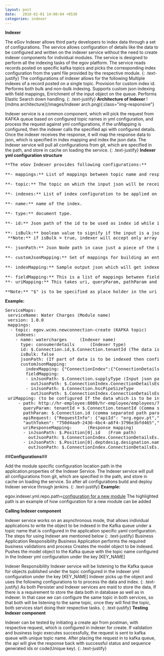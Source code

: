 ```yaml
---
layout: post
date:   2018-02-01 14:00:04 +0530
categories: indexer
---
```


**Indexer**

The eGov Indexer allows third party developers to index data through a set of configurations. The service allows configuration of details like the data to be configured and written on the indexer service without the need to create indexer components for individual modules. The service is designed to perform all the indexing tasks of the egov platform. The service reads records posted on specific kafka topics and picks the corresponding index configuration from the yaml file provided by the respective module.
{: .text-justify}
The configurations of indexer allows for the following
Multiple indexes of a record posted on a single topic.
Provision for custom index id.
Performs both bulk and non-bulk indexing.
Supports custom json indexing with field mappings, Enrichment of the input object on the queue.
Performs Elastic Search down handling.
{: .text-justify}
**Architecture of Indexer**
![mdms architecture](/images/Indexer arch.png){:class="img-responsive"}


Indexer service is a common component, which will pick the request from KAFKA queue based on configured topic names in yml configuration, and process the request against yml configurations, if the uriMapping is configured, then the indexer calls the specified api with configured details. Once the indexer receives the response, it will map the response data to json, which is specified in index mapping and index the json data. The Indexer service will pull all configurations from git, which are specified in the path, and store in cache on loading the service.
{: .text-justify}
**Indexer yml configuration structure**
<pre>
**The eGov Indexer provides following configurations:**<br>
**- mappings:** List of mappings between topic name and respective index configurations.<br>
**- topic:** The topic on which the input json will be received, This will be the parent topic for the list of index configs.<br>
**- indexes:** List of index configuration to be applied on the input json received on the parent topic.<br>
**- name:** name of the index.<br>
**- type:** document type.<br>
**- id:** Json path of the id to be used as index id while indexing. This takes comma separated Json paths to build custom index id. Values will be fetched from the json path and concatenated to form the indexId.<br>
**- isBulk:** boolean value to signify if the input is a json array or json object, true in the first case, false otherwise.<br> **Note:** if isBulk = true, indexer will accept only array of json objects as input.<br>
**- jsonPath:** Json Node path in case just a piece of the input json is to be indexed.<br>
**- customJsonMapping:** Set of mappings for building an entirely new json object to index onto ES.<br>
**- indexMapping:** Sample output json which will get indexed on to ES. This has to be provided by the respective module, if not provided, framework will fetch it from the ES. It is recommended to provide this.<br>
**- fieldMapping:** This is a list of mappings between fields of input and output json namely: inJsonPath and outJsonPath. It takes inJsonPath value from input json and puts it to outJsonPath field of output json.
**- uriMapping:** This takes uri, queryParam, pathParam and apiRequest as to first build the uri and hit the service to get the response and then takes a list of fieldMappings as above to map fields of the api response to the fields of output json.

**Note:** "$" is to be specified as place holder in the uri path wherever the pathParam is to be substituted in order. queryParams should be comma separated.
</pre>
**Example:**
<pre>
ServiceMaps:
 serviceName: Water Charges (Module name)
 version: 1.0.0
 mappings:
  - topic: egov.wcms.newconnection-create (KAFKA topic)
    indexes:
    - name: watercharges	 (Indexer name)
      type: consumerdetails 	 (Indexer type)
      id: $.Connection.id,$.Connection.tenantId (The data is indexed based on this id. If it is not provided then the indexer will create one id and index the data)
      isBulk: false
      jsonPath: (If part of data is to be indexed then configure details below in custom json mapping)
      customJsonMapping:
        indexMapping: {"ConnectionIndex":{"ConnectionDetailsEs":{"id":13567,"connectionType":"PERMANENT","applicationType":"NEWCONNECTION","hscPipeSizeType":19.05,"pipesizeId":18,"executionDate":null,"supplyType":"SemiBulkType","noOfFlats":0,"supplyTypeId":11}}} 	(Sample Json, in which data is mapped from json paths configured below)
        fieldMapping:
        - inJsonPath: $.Connection.supplyType (Input json path)
          outJsonPath: $.ConnectionIndex.ConnectionDetailsEs.supplyType (data mapping from input json to sample json)
        - inJsonPath: $.Connection.hscPipeSizeType
          outJsonPath: $.ConnectionIndex.ConnectionDetailsEs.hscPipeSizeType
 uriMapping: (to be configured If the data which is to be indexed, is to get from any other api)
     - path: http://hr-employee:8080/hr-employee/employees/73/positions/_search (api from which data is to be fetched)
       queryParam: tenantId = $.Connection.tenantId (Comma separated query params)
       pathParam: $.Connection.id (comma separated path params)
       apiRequest: {"RequestInfo": {"apiId": "org.egov.pt","ver": "1.0","ts": 1502890899493,"action": "asd","did": "4354648646","key": "xyz","msgId": "654654", "requesterId": "61",
       "authToken": "750d4aa9-2436-4bc4-a8f4-3796e3bfd465","userInfo":{"id":73}}}(Sample api request body)
       uriResponseMapping:		(Response mapping)
       - inJsonPath: $.Position[0].id	(From path)
         outJsonPath: $.ConnectionIndex.ConnectionDetailsEs.hscPipeSizeType (To path)
       - inJsonPath: $.Position[0].deptdesig.designation.name
         outJsonPath: $.ConnectionIndex.ConnectionDetailsEs.connectionType
</pre>





##**Configurations**##

Add the module specific configuration location path in the application.properties of the Indexer Service. The Indexer service will pull all configurations from git, which are specified in the path, and store in cache on loading the service. So after all configurations build and deploy Indexer service through jenkins.
{: .text-justify}
**Example:**

egov.indexer.yml.repo.path=[configuration for a new module](https://raw.githubusercontent.com/egovernments/egov-services/master/core/egov-indexer/src/main/resources/swm-service-indexer.yml,https://raw.githubusercontent.com/egovernments/egov-services/master/core/egov-indexer/src/main/resources/watercharges-indexer.yml)
The highlighted path is an example of how configuration for a new module can be added

**Calling Indexer component**

Indexer service works on an asynchronous mode, that allows individual applications to write the object to be indexed in the Kafka queue under a topic name that is configured in the application specific yaml configuration. The steps for using Indexer are mentioned below
{: .text-justify}
Business Application Responsibility
Business Application performs the required business validations and process
Creates the model object to be indexed.
Pushes the model object to the Kafka queue with the topic name configured in the Indexer yml configuration under the key [KEY_NAME]

Indexer Responsibility
Indexer service will be listening to the Kafka queue for objects published under the topic configured in the indexer yml configuration under the key [KEY_NAME]
Indexer picks up the object and uses the following configurations to to process the data and index.
{: .text-justify}
As both Persister and Indexer services are maid to store the data, If there is a requirement to store the data both in database as well as in indexer. In that case we can configure the same topic in both services, so that both will be listening to the same topic, once they will find the topic, both services start doing their respective tasks.
{: .text-justify}
**Testing Indexer component**

Indexer can be tested by initiating a create api from postman, with respective request, which is configured in indexer for create. If validation and business logic executes successfully, the request is sent to kafka queue with unique topic name. After placing the request in to kafka queue, the api will give the response back with successful status and sequence generated ids or code(Unique key).
{: .text-justify}

